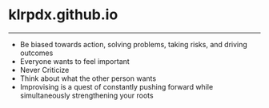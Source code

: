 # klrpdx.github.io

---
+ Be biased towards action, solving problems, taking risks, and driving outcomes
+ Everyone wants to feel important
+ Never Criticize
+ Think about what the other person wants
+ Improvising is a quest of constantly pushing forward while simultaneously strengthening your roots
